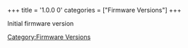 +++
title = '1.0.0 0'
categories = ["Firmware Versions"]
+++

Initial firmware version

[Category:Firmware Versions](Category:Firmware_Versions "wikilink")
